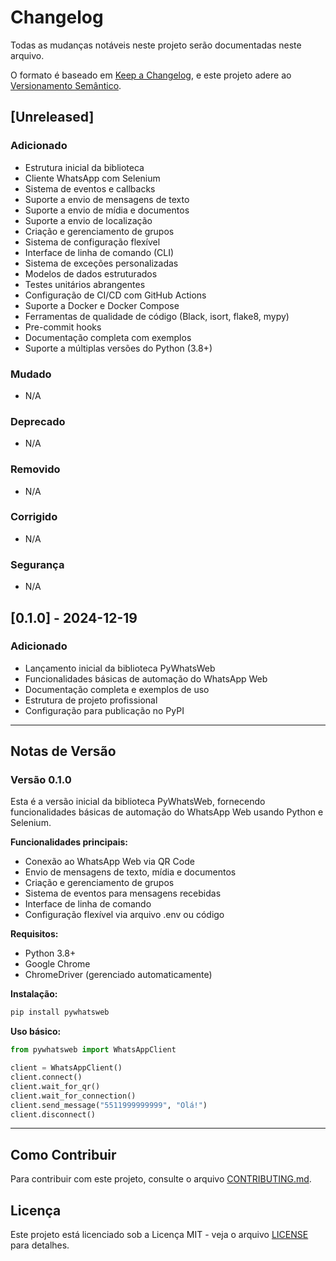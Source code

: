 # Changelog

Todas as mudanças notáveis neste projeto serão documentadas neste arquivo.

O formato é baseado em [Keep a Changelog](https://keepachangelog.com/pt-BR/1.0.0/),
e este projeto adere ao [Versionamento Semântico](https://semver.org/lang/pt-BR/).

## [Unreleased]

### Adicionado
- Estrutura inicial da biblioteca
- Cliente WhatsApp com Selenium
- Sistema de eventos e callbacks
- Suporte a envio de mensagens de texto
- Suporte a envio de mídia e documentos
- Suporte a envio de localização
- Criação e gerenciamento de grupos
- Sistema de configuração flexível
- Interface de linha de comando (CLI)
- Sistema de exceções personalizadas
- Modelos de dados estruturados
- Testes unitários abrangentes
- Configuração de CI/CD com GitHub Actions
- Suporte a Docker e Docker Compose
- Ferramentas de qualidade de código (Black, isort, flake8, mypy)
- Pre-commit hooks
- Documentação completa com exemplos
- Suporte a múltiplas versões do Python (3.8+)

### Mudado
- N/A

### Deprecado
- N/A

### Removido
- N/A

### Corrigido
- N/A

### Segurança
- N/A

## [0.1.0] - 2024-12-19

### Adicionado
- Lançamento inicial da biblioteca PyWhatsWeb
- Funcionalidades básicas de automação do WhatsApp Web
- Documentação completa e exemplos de uso
- Estrutura de projeto profissional
- Configuração para publicação no PyPI

---

## Notas de Versão

### Versão 0.1.0
Esta é a versão inicial da biblioteca PyWhatsWeb, fornecendo funcionalidades básicas de automação do WhatsApp Web usando Python e Selenium.

**Funcionalidades principais:**
- Conexão ao WhatsApp Web via QR Code
- Envio de mensagens de texto, mídia e documentos
- Criação e gerenciamento de grupos
- Sistema de eventos para mensagens recebidas
- Interface de linha de comando
- Configuração flexível via arquivo .env ou código

**Requisitos:**
- Python 3.8+
- Google Chrome
- ChromeDriver (gerenciado automaticamente)

**Instalação:**
```bash
pip install pywhatsweb
```

**Uso básico:**
```python
from pywhatsweb import WhatsAppClient

client = WhatsAppClient()
client.connect()
client.wait_for_qr()
client.wait_for_connection()
client.send_message("5511999999999", "Olá!")
client.disconnect()
```

---

## Como Contribuir

Para contribuir com este projeto, consulte o arquivo [CONTRIBUTING.md](CONTRIBUTING.md).

## Licença

Este projeto está licenciado sob a Licença MIT - veja o arquivo [LICENSE](LICENSE) para detalhes.
